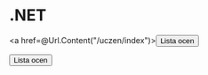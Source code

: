 .NET
====


<!-- I SPOSOB -->
<a href=@Url.Content("/uczen/index")><input type="button" name="button" value="Lista ocen" /></a>

<!-- II SPOSOB -->
<form name="" action=@Url.Content("/uczen/index")><input type="submit" value="Lista ocen" /></form>
